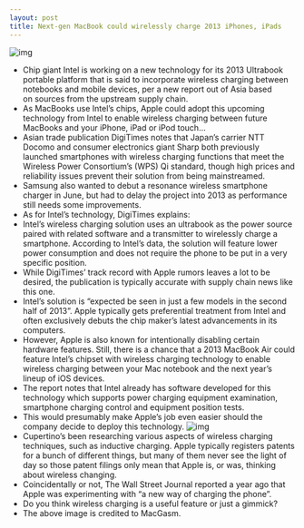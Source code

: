 ```yaml
---
layout: post
title: Next-gen MacBook could wirelessly charge 2013 iPhones, iPads
---
```

![img](http://media.idownloadblog.com/wp-content/uploads/2012/08/iPhone-next-to-MacBook-Air.jpg)
* Chip giant Intel is working on a new technology for its 2013 Ultrabook portable platform that is said to incorporate wireless charging between notebooks and mobile devices, per a new report out of Asia based on sources from the upstream supply chain.
* As MacBooks use Intel’s chips, Apple could adopt this upcoming technology from Intel to enable wireless charging between future MacBooks and your iPhone, iPad or iPod touch…
* Asian trade publication DigiTimes notes that Japan’s carrier NTT Docomo and consumer electronics giant Sharp both previously launched smartphones with wireless charging functions that meet the Wireless Power Consortium’s (WPS) Qi standard, though high prices and reliability issues prevent their solution from being mainstreamed.
* Samsung also wanted to debut a resonance wireless smartphone charger in June, but had to delay the project into 2013 as performance still needs some improvements.
* As for Intel’s technology, DigiTimes explains:
* Intel’s wireless charging solution uses an ultrabook as the power source paired with related software and a transmitter to wirelessly charge a smartphone. According to Intel’s data, the solution will feature lower power consumption and does not require the phone to be put in a very specific position.
* While DigiTimes’ track record with Apple rumors leaves a lot to be desired, the publication is typically accurate with supply chain news like this one.
* Intel’s solution is “expected be seen in just a few models in the second half of 2013”. Apple typically gets preferential treatment from Intel and often exclusively debuts the chip maker’s latest advancements in its computers.
* However, Apple is also known for intentionally disabling certain hardware features. Still, there is a chance that a 2013 MacBook Air could feature Intel’s chipset with wireless charging technology to enable wireless charging between your Mac notebook and the next year’s lineup of iOS devices.
* The report notes that Intel already has software developed for this technology which supports power charging equipment examination, smartphone charging control and equipment position tests.
* This would presumably make Apple’s job even easier should the company decide to deploy this technology.
![img](http://media.idownloadblog.com/wp-content/uploads/2012/06/Apple-patent-inductive-dock-charging.jpg)
* Cupertino’s been researching various aspects of wireless charging techniques, such as inductive charging. Apple typically registers patents for a bunch of different things, but many of them never see the light of day so those patent filings only mean that Apple is, or was, thinking about wireless changing.
* Coincidentally or not, The Wall Street Journal reported a year ago that Apple was experimenting with “a new way of charging the phone”.
* Do you think wireless charging is a useful feature or just a gimmick?
* The above image is credited to MacGasm.

